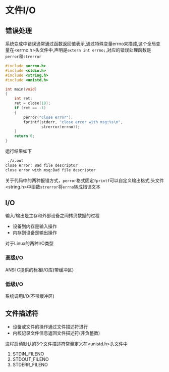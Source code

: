 # 文件I/O

## 错误处理

系统变成中错误通常通过函数返回值表示,通过特殊变量errno来描述,这个全局变量在<errno.h>头文件中,声明是`extern int errno;`,对应的错误处理函数是`perror`和`strerror`

```cpp
#include <errno.h>
#include <stdio.h>
#include <string.h>
#include <unistd.h>

int main(void)
{
    int ret;
    ret = close(10);
    if (ret == -1)
    {
        perror("close error");
        fprintf(stderr, "close error with msg:%s\n",
                strerror(errno));
    }
    return 0;
}
```

运行结果如下

```bash
 ./a.out 
close error: Bad file descriptor
close error with msg:Bad file descriptor
```

关于代码中的两种报错方式，`perror`格式固定`fprintf`可以自定义输出格式,头文件<string.h>中函数`strerror`将`errno`转成错误文本

## I/O

输入/输出是主存和外部设备之间拷贝数据的过程
* 设备到内存是输入操作
* 内存到设备是输出操作

对于Linux的两种I/O类型

### 高级I/O

ANSI C提供的标准I/O库(带缓冲区)

### 低级I/O

系统调用I/O(不带缓冲区)

## 文件描述符

* 设备或文件的操作通过文件描述符进行
* 内核记录文件信息返回文件描述符(非负整数)

进程启动默认的3个文件描述符常量定义在<unistd.h>头文件中

1. STDIN_FILENO
2. STDOUT_FILENO
3. STDERR_FILENO


